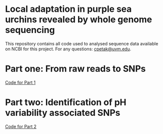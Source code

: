 # Local adaptation in purple sea urchins revealed by whole genome sequencing

This repository contains all code used to analysed sequence data available on NCBI for this project. For any questions: cpetak@uvm.edu.

# Part one: From raw reads to SNPs

[Code for Part 1](https://github.com/PespeniLab/urchin_local_adapt_WGS/blob/main/From_raw_reads_to_SNPs.md)

# Part two: Identification of pH variability associated SNPs

[Code for Part 2](https://github.com/PespeniLab/urchin_local_adapt_WGS/blob/main/pH_associated_SNPs.md)


